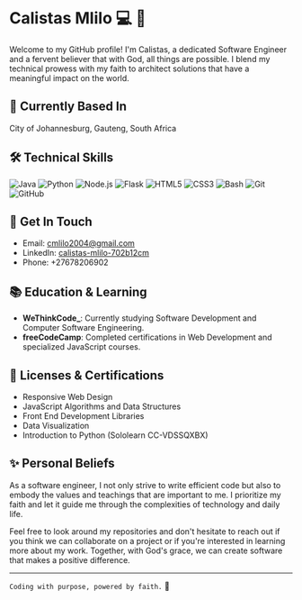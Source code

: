 # Calistas Mlilo :computer: :pray:

Welcome to my GitHub profile! I'm Calistas, a dedicated Software Engineer and a fervent believer that with God, all things are possible. I blend my technical prowess with my faith to architect solutions that have a meaningful impact on the world.

## :round_pushpin: Currently Based In
City of Johannesburg, Gauteng, South Africa
## :hammer_and_wrench: Technical Skills
![Java](https://img.shields.io/badge/Java-%23ED8B00.svg?&style=for-the-badge&logo=java&logoColor=white)
![Python](https://img.shields.io/badge/Python-%23FFD43B.svg?&style=for-the-badge&logo=python&logoColor=blue)
![Node.js](https://img.shields.io/badge/Node.js-%23339933.svg?&style=for-the-badge&logo=node.js&logoColor=white)
![Flask](https://img.shields.io/badge/Flask-%23000.svg?&style=for-the-badge&logo=flask&logoColor=white)
![HTML5](https://img.shields.io/badge/HTML5-%23E34F26.svg?&style=for-the-badge&logo=html5&logoColor=white)
![CSS3](https://img.shields.io/badge/CSS3-%231572B6.svg?&style=for-the-badge&logo=css3&logoColor=white)
![Bash](https://img.shields.io/badge/Bash-%234EAA25.svg?&style=for-the-badge&logo=gnu-bash&logoColor=white)
![Git](https://img.shields.io/badge/Git-%23F05032.svg?&style=for-the-badge&logo=git&logoColor=white)
![GitHub](https://img.shields.io/badge/GitHub-%23181717.svg?&style=for-the-badge&logo=github&logoColor=white)


## :email: Get In Touch
- Email: cmlilo2004@gmail.com
- LinkedIn: [calistas-mlilo-702b12cm](https://linkedin.com/in/calistas-mlilo-702b12cm)
- Phone: +27678206902

## :books: Education & Learning
- **WeThinkCode_**: Currently studying Software Development and Computer Software Engineering.
- **freeCodeCamp**: Completed certifications in Web Development and specialized JavaScript courses.

## :scroll: Licenses & Certifications
- Responsive Web Design
- JavaScript Algorithms and Data Structures
- Front End Development Libraries
- Data Visualization
- Introduction to Python (Sololearn CC-VDSSQXBX)

## :sparkles: Personal Beliefs
As a software engineer, I not only strive to write efficient code but also to embody the values and teachings that are important to me. I prioritize my faith and let it guide me through the complexities of technology and daily life.


Feel free to look around my repositories and don't hesitate to reach out if you think we can collaborate on a project or if you're interested in learning more about my work. Together, with God's grace, we can create software that makes a positive difference.

---
`Coding with purpose, powered by faith.` :rocket:
